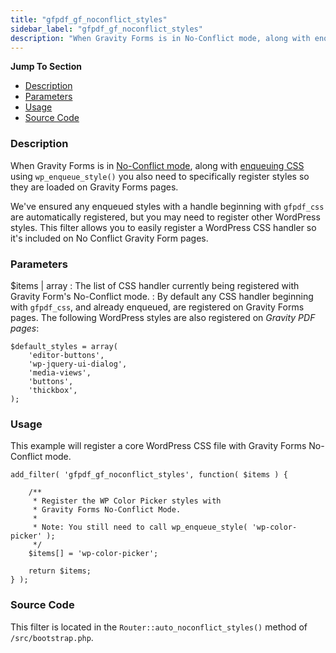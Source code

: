 ```yaml
---
title: "gfpdf_gf_noconflict_styles"
sidebar_label: "gfpdf_gf_noconflict_styles"
description: "When Gravity Forms is in No-Conflict mode, along with enqueuing CSS you also need to specifically register styles with Gravity Forms."
---
```


**Jump To Section**

* [Description](#description)
* [Parameters](#parameters)
* [Usage](#usage)
* [Source Code](#source-code)

### Description

When Gravity Forms is in [No-Conflict mode](https://www.gravityhelp.com/documentation/article/enabling-no-conflict-mode/), along with [enqueuing CSS](https://developer.wordpress.org/reference/functions/wp_enqueue_style/) using `wp_enqueue_style()` you also need to specifically register styles so they are loaded on Gravity Forms pages.

We've ensured any enqueued styles with a handle beginning with `gfpdf_css` are automatically registered, but you may need to register other WordPress styles. This filter allows you to easily register a WordPress CSS handler so it's included on No Conflict Gravity Form pages.

### Parameters

$items | array
:    The list of CSS handler currently being registered with Gravity Form's No-Conflict mode.
:    By default any CSS handler beginning with `gfpdf_css`, and already enqueued, are registered on Gravity Forms pages. The following WordPress styles are also registered on *Gravity PDF pages*:

```language-php
$default_styles = array(
	'editor-buttons',
	'wp-jquery-ui-dialog',
	'media-views',
	'buttons',
	'thickbox',
);
```

### Usage

This example will register a core WordPress CSS file with Gravity Forms No-Conflict mode.

```language-php
add_filter( 'gfpdf_gf_noconflict_styles', function( $items ) {

	/**
	 * Register the WP Color Picker styles with
	 * Gravity Forms No-Conflict Mode.
	 *
	 * Note: You still need to call wp_enqueue_style( 'wp-color-picker' );
	 */
	$items[] = 'wp-color-picker';

	return $items;
} );
```

### Source Code

This filter is located in the `Router::auto_noconflict_styles()` method of `/src/bootstrap.php`.